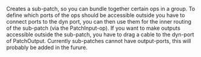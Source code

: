 Creates a sub-patch, so you can bundle together certain ops in a group. To define which ports of the ops should be accessible outside you have to connect ports to the dyn port, you can then use them for the inner routing of the sub-patch (via the PatchInput-op).
If you want to make outputs accessible outside the sub-patch, you have to drag a cable to the dyn-port of PatchOutput.
Currently sub-patches cannot have output-ports, this will probably be added in the furure.


